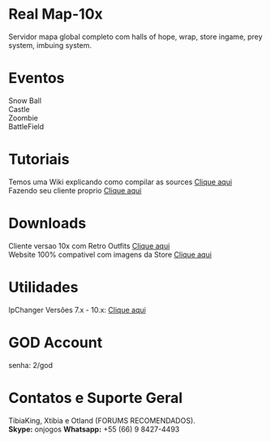 # Real Map-10x
Servidor mapa global completo com halls of hope, wrap, store ingame, prey system, imbuing system.

# Eventos
Snow Ball<br>
Castle<br>
Zoombie<br>
BattleField

# Tutoriais
Temos uma Wiki explicando como compilar as sources <a href="https://github.com/otland/forgottenserver/wiki">Clique aqui</a><br>
Fazendo seu cliente proprio <a href="https://www.google.com.br/search?q=fazendo+seu+proprio+cliente+8.6+10xx&spell=1&sa=X&ved=0ahUKEwib8-Hp1r7VAhXG8CYKHRU4BVwQvwUIJCgA&biw=1366&bih=662">Clique aqui</a>

# Downloads
Cliente versao 10x com Retro Outfits <a href="url">Clique aqui</a><br>
Website 100% compativel com imagens da Store <a href="https://github.com/Qwizer/gesior-accmaker">Clique aqui</a>

# Utilidades
IpChanger Versões 7.x - 10.x: <a href="https://static.otland.net/ipchanger.exe">Clique aqui</a>

# GOD Account
senha: 2/god

# Contatos e Suporte Geral
TibiaKing, Xtibia e Otland (FORUMS RECOMENDADOS).<br>
<b>Skype:</b> onjogos <b>Whatsapp:</b> +55 (66) 9 8427-4493
